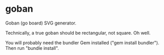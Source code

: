 goban
=====

Goban (go board) SVG generator.

Technically, a true goban should be rectangular, not square. Oh well.

You will probably need the bundler Gem installed ("gem install bundler"). Then run "bundle install".
